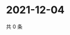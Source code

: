 # 2021-12-04

共 0 条

<!-- BEGIN WEIBO -->
<!-- 最后更新时间 Sat Dec 04 2021 20:01:22 GMT+0800 (China Standard Time) -->

<!-- END WEIBO -->
